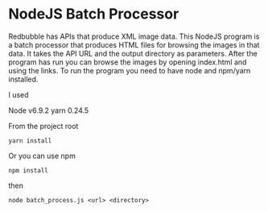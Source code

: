 # NodeJS Batch Processor
Redbubble has APIs that produce XML image data. This NodeJS program is a batch processor that produces HTML files for browsing the images in that data.
It takes the API URL and the output directory as parameters. After the program has run you can browse the images by opening index.html and using the links.
To run the program you need to have node and npm/yarn installed.

I used

Node v6.9.2
yarn 0.24.5

From the project root
```script
yarn install
```
Or you can use npm
```script
npm install
```

then
```script
node batch_process.js <url> <directory>
```
